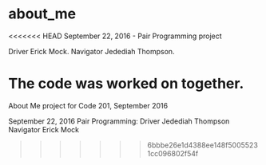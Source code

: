 # about_me
<<<<<<< HEAD
September 22, 2016 - Pair Programming project

Driver Erick Mock.
Navigator Jedediah Thompson.

The code was worked on together.
=======
About Me project for Code 201, September 2016

September 22, 2016 Pair Programming:
Driver Jedediah Thompson
Navigator Erick Mock
>>>>>>> 6bbbe26e1d4388ee148f50055231cc096802f54f
